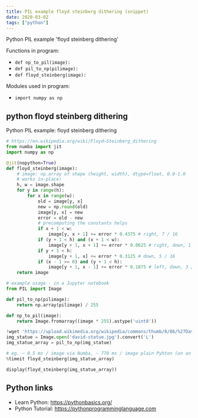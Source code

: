 ```yaml
---
title: PIL example floyd steinberg dithering (snippet)
date: 2020-03-02
tags: ["python"]
---
```

Python PIL example 'floyd steinberg dithering'

Functions in program: 
* `def np_to_pil(image):`
* `def pil_to_np(pilimage):`
* `def floyd_steinberg(image):`

Modules used in program: 
* `import numpy as np`

## python floyd steinberg dithering

Python PIL example: floyd steinberg dithering

```python
# https://en.wikipedia.org/wiki/Floyd–Steinberg_dithering
from numba import jit
import numpy as np

@jit(nopython=True)
def floyd_steinberg(image):
    # image: np.array of shape (height, width), dtype=float, 0.0-1.0
    # works in-place!
    h, w = image.shape
    for y in range(h):
        for x in range(w):
            old = image[y, x]
            new = np.round(old)
            image[y, x] = new
            error = old - new
            # precomputing the constants helps
            if x + 1 < w:
                image[y, x + 1] += error * 0.4375 # right, 7 / 16
            if (y + 1 < h) and (x + 1 < w):
                image[y + 1, x + 1] += error * 0.0625 # right, down, 1 / 16
            if y + 1 < h:
                image[y + 1, x] += error * 0.3125 # down, 5 / 16
            if (x - 1 >= 0) and (y + 1 < h): 
                image[y + 1, x - 1] += error * 0.1875 # left, down, 3 / 16
    return image

# example usage - in a Jupyter notebook
from PIL import Image

def pil_to_np(pilimage):
    return np.array(pilimage) / 255

def np_to_pil(image):
    return Image.fromarray((image * 255).astype('uint8'))

!wget 'https://upload.wikimedia.org/wikipedia/commons/thumb/8/86/%27David%27_by_Michelangelo_Fir_JBU013.jpg/220px-%27David%27_by_Michelangelo_Fir_JBU013.jpg' -O david-statue.jpg
img_statue = Image.open('david-statue.jpg').convert('L')
img_statue_array = pil_to_np(img_statue)

# eg. ~ 0.5 ms / image via Numba, ~ 770 ms / image plain Pyhton (on an older MacBook)
%timeit floyd_steinberg(img_statue_array)

display(floyd_steinberg(img_statue_array))


```

## Python links

- Learn Python: https://pythonbasics.org/
- Python Tutorial: https://pythonprogramminglanguage.com
